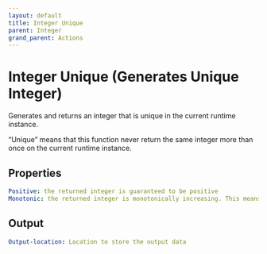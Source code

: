 ```yaml
---
layout: default
title: Integer Unique
parent: Integer
grand_parent: Actions
---
```

# Integer Unique (Generates Unique Integer)
Generates and returns an integer that is unique in the current runtime instance.

“Unique” means that this function never return the same integer more than once on the current runtime instance.

## Properties
```yaml
Positive: the returned integer is guaranteed to be positive
Monotonic: the returned integer is monotonically increasing. This means that, on the same runtime instance (but even on different processes), integers returned using the monotonic modifier will always be strictly less than integers returned by successive calls with the monotonic modifier
```

## Output
```yaml
Output-location: Location to store the output data
```

